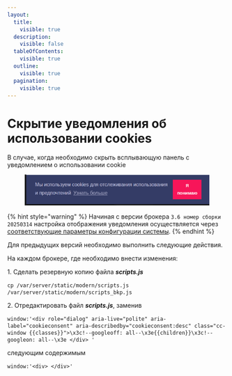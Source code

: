 ```yaml
---
layout:
  title:
    visible: true
  description:
    visible: false
  tableOfContents:
    visible: true
  outline:
    visible: true
  pagination:
    visible: true
---
```


# Скрытие уведомления об использовании cookies

В случае, когда необходимо скрыть всплывающую панель с уведомлением о использовании cookie

<figure><img src="../../../.gitbook/assets/image (42).png" alt=""><figcaption></figcaption></figure>

{% hint style="warning" %}
Начиная с версии брокера `3.6 номер сборки 20250314` настройка отображения уведомления осуществляется через [соответствующие параметры конфигурации системы](../../hostvm-vdi-admin-guide/configuration.md#cookies).
{% endhint %}

Для предыдущих версий необходимо выполнить следующие действия.

На каждом брокере, где необходимо внести изменения:

1\. Сделать резервную копию файла _**scripts.js**_

```
cp /var/server/static/modern/scripts.js /var/server/static/modern/scripts_bkp.js
```

2\. Отредактировать файл _**scripts.js**_, заменив

```
window:'<div role="dialog" aria-live="polite" aria-label="cookieconsent" aria-describedby="cookieconsent:desc" class="cc-window {{classes}}">\x3c!--googleoff: all--\x3e{{children}}\x3c!--googleon: all--\x3e </div> '
```

следующим содержимым

```
window:'<div> </div>'
```
